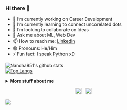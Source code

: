### Hi there 👋

<!--
**Nandha951/Nandha951** is a ✨ _special_ ✨ repository because its `README.md` (this file) appears on your GitHub profile.

Here are some ideas to get you started:-->


- 🔭 I’m currently working on Career Development
- 🌱 I’m currently learning to connect uncorelated dots
- 👯 I’m looking to collaborate on Ideas
- 💬 Ask me about ML, Web Dev
- 📫 How to reach me: [LinkedIn](https://www.linkedin.com/in/nandhakumar-apparsamy/)
- 😄 Pronouns: He/Him
- ⚡ Fun fact: I speak Python xD

![Nandha951's github stats](https://github-readme-stats.vercel.app/api?username=Nandha951&count_private=true)<br>
[![Top Langs](https://github-readme-stats.vercel.app/api/top-langs/?username=Nandha951&layout=compact)](https://github.com/Nandha951/github-readme-stats)




<details>
<summary>
  <b>More stuff about me</b>
</summary>

## Languages, Tools and Framework Known 📜
<img height="32" width="32" src="https://cdn.thekrishna.in/img/icon/python.svg" />&nbsp; 
<img height="32" width="32" src="https://cdn.thekrishna.in/img/icon/cplusplus.svg" />&nbsp; 
<img height="32" width="32" src="https://cdn.thekrishna.in/img/icon/javascript.svg" />&nbsp; 
<img height="32" width="32" src="https://cdn.thekrishna.in/img/icon/html5.svg" />&nbsp; 
<img height="32" width="32" src="https://cdn.thekrishna.in/img/icon/css3.svg" />&nbsp; 
<img height="32" width="32" src="https://cdn.thekrishna.in/img/icon/mysql.svg" />&nbsp; 
<img height="32" width="32" src="https://cdn.thekrishna.in/img/icon/mongodb.svg" />&nbsp; 
<img height="32" width="32" src="https://cdn.thekrishna.in/img/icon/git.svg" />&nbsp; 
<img height="32" width="32" src="https://cdn.thekrishna.in/img/icon/flask.svg" />&nbsp;
<img height="32" width="32" src="https://cdn.thekrishna.in/img/icon/bootstrap.svg" />&nbsp; 

</details>

<p align="center">
<a id="GitHub" href="https://github.com/Nandha951/"><img height="20px" src="https://img.shields.io/badge/-GitHub-black?style=flat-square&logo=Github&logoColor=white" alt="GitHub" /></a>&nbsp;&nbsp;     
<a id="LinkedIn" href="https://linkedin.com/in/nandhakumar-apparsamy/"><img height="20px" src="https://img.shields.io/badge/-Nandhakumar-blue?style=flat-square&logo=Linkedin&logoColor=white&link=https://www.linkedin.com/in/nandhakumar-apparsamy/" alt="LinkedIn" /></a> &nbsp;&nbsp;
</p>
<img src="https://imgur.com/MXTW5Av.png"/>
